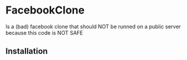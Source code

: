 # FacebookClone

Is a (bad) facebook clone that should NOT be runned on a public server because this code is NOT SAFE

## Installation
